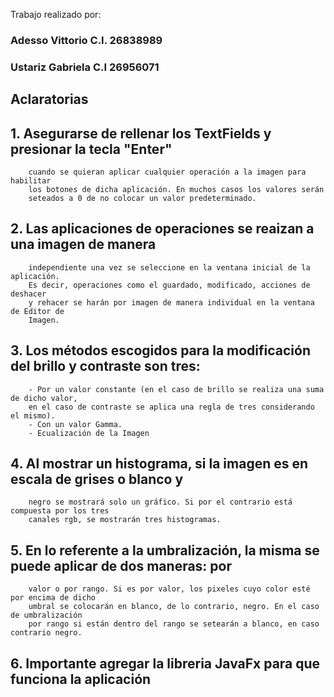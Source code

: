 Trabajo realizado por:
### Adesso Vittorio C.I. 26838989
### Ustariz Gabriela C.I 26956071

## Aclaratorias

##      1. Asegurarse de rellenar los TextFields y presionar la tecla "Enter"
        cuando se quieran aplicar cualquier operación a la imagen para habilitar 
        los botones de dicha aplicación. En muchos casos los valores serán
        seteados a 0 de no colocar un valor predeterminado.

##      2. Las aplicaciones de operaciones se reaizan a una imagen de manera
        independiente una vez se seleccione en la ventana inicial de la aplicación.
        Es decir, operaciones como el guardado, modificado, acciones de deshacer 
        y rehacer se harán por imagen de manera individual en la ventana de Editor de
        Imagen.

##      3. Los métodos escogidos para la modificación del brillo y contraste son tres:
        - Por un valor constante (en el caso de brillo se realiza una suma de dicho valor, 
        en el caso de contraste se aplica una regla de tres considerando el mismo). 
        - Con un valor Gamma.
        - Ecualización de la Imagen
        
##      4. Al mostrar un histograma, si la imagen es en escala de grises o blanco y
        negro se mostrará solo un gráfico. Si por el contrario está compuesta por los tres
        canales rgb, se mostrarán tres histogramas.

##      5. En lo referente a la umbralización, la misma se puede aplicar de dos maneras: por
        valor o por rango. Si es por valor, los pixeles cuyo color esté por encima de dicho 
        umbral se colocarán en blanco, de lo contrario, negro. En el caso de umbralización 
        por rango si están dentro del rango se setearán a blanco, en caso contrario negro.
        
##      6. Importante agregar la libreria JavaFx para que funciona la aplicación
